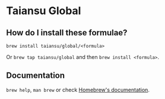 # Taiansu Global

## How do I install these formulae?

`brew install taiansu/global/<formula>`

Or `brew tap taiansu/global` and then `brew install <formula>`.

## Documentation

`brew help`, `man brew` or check [Homebrew's documentation](https://docs.brew.sh).
